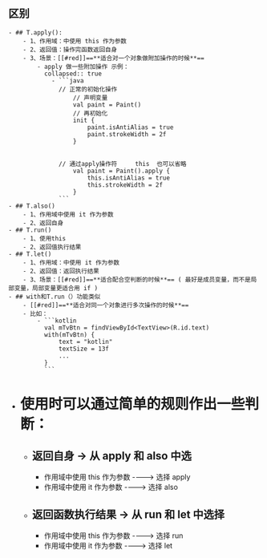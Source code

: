 ## 区别
	- ## T.apply():
		- 1、作⽤域：中使⽤ this 作为参数
		- 2、返回值：操作完函数返回自身
		- 3、场景：[[#red]]==**适合对⼀个对象做附加操作的时候**==
			- apply 做一些附加操作 示例：
			  collapsed:: true
				- ```java
				  // 正常的初始化操作  
				      // 声明变量
				      val paint = Paint()
				      // 再初始化
				      init {
				          paint.isAntiAlias = true
				          paint.strokeWidth = 2f
				      }
				   
				   
				  // 通过apply操作符     this  也可以省略
				      val paint = Paint().apply {
				          this.isAntiAlias = true
				          this.strokeWidth = 2f
				      }
				  ```
	- ## T.also()
		- 1、作⽤域中使⽤ it 作为参数
		- 2、返回自身
	- ## T.run()
		- 1、使用this
		- 2、返回值执行结果
	- ## T.let()
		- 1、作⽤域：中使⽤ it 作为参数
		- 2、返回值：返回执行结果
		- 3、场景：[[#red]]==**适合配合空判断的时候**== ( 最好是成员变量，⽽不是局部变量，局部变量更适合⽤ if )
	- ## with和T.run（）功能类似
		- [[#red]]==**适合对同⼀个对象进⾏多次操作的时候**==
		- 比如：
			- ```kotlin
			  val mTvBtn = findViewById<TextView>(R.id.text)
			  with(mTvBtn) {
			      text = "kotlin"
			      textSize = 13f
			      ...
			  }
			  ```
- # 使⽤时可以通过简单的规则作出⼀些判断：
	- ## 返回⾃身 -> 从 apply 和 also 中选
		- 作⽤域中使⽤ this 作为参数 ----> 选择 apply
		- 作⽤域中使⽤ it 作为参数 ----> 选择 also
	- ## 返回函数执行结果 -> 从 run 和 let 中选择
		- 作⽤域中使⽤ this 作为参数 ----> 选择 run
		- 作⽤域中使⽤ it 作为参数 ----> 选择 let